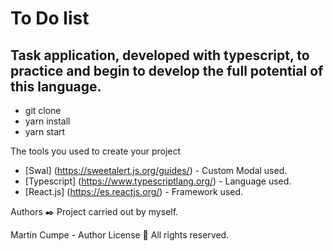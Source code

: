 # To Do list
## Task application, developed with typescript, to practice and begin to develop the full potential of this language.


* git clone
* yarn install
* yarn start

The tools you used to create your project
- [Swal] (https://sweetalert.js.org/guides/) - Custom Modal used.
- [Typescript] (https://www.typescriptlang.org/) - Language used.
- [React.js] (https://es.reactjs.org/) - Framework used.

Authors ✒️
Project carried out by myself.

Martin Cumpe - Author
License 📄
All rights reserved.
